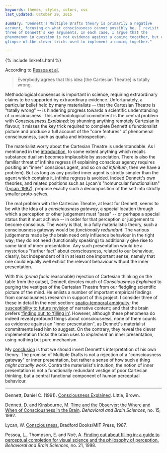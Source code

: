 ```yaml
---
keywords: themes, styles, colors, css
last_updated: October 29, 2015

summary: "Dennett's Multiple Drafts theory is primarily a negative
account, focusing on what consciousness cannot possibly be. I revisit
three of Dennett's key arguments. In each case, I argue that the
phenomenon in question is not evidence against a coming together, but a
glimpse of the clever tricks used to implement a coming together."

---
```


{% include linkrefs.html %}

According to [Pessoa et al](#pessoa98),

> Everybody agrees that this idea [the Cartesian Theatre] is totally wrong.

Methodological consensus is important in science, requiring
extraordinary claims to be supported by extraordinary evidence.
Unfortunately, a particular belief held by many materialists -- that the
Cartesian Theatre is "totally wrong" -- is hindering progress towards a
scientific understanding of consciousness. This methodological
commitment is the central problem with
[_Consciousness Explained_](#dennett91a): by shunning anything remotely
Cartesian in flavour, it misses the key trick required to complete
Dennett's functionalist picture and produce a full account of the "core
features" of phenomenal consciousness, such as qualia and introspection.

The materialist worry about the Cartesian Theatre is understandable. As
I mentioned in the [introduction](introduction.html), to some extent
anything which recalls substance dualism becomes implausible by
association. There is also the familiar threat of infinite regress (if
explaining conscious agency requires positing an "inner" conscious
agent, and so on _ad infinitum_, then we have a problem). But as long as
any posited inner agent is strictly simpler than the agent which
contains it, infinite regress is avoided. Indeed Dennett's own theories,
and related positions such as Lycan's "homuncular functionalism"
([Lycan, 1987](#lycan87)), propose exactly such a decomposition of the
self into strictly smaller proto-selves.

The real problem with the Cartesian Theatre, at least for Dennett, seems
to be with the idea of a _consciousness gateway_, a special location
through which a perception or other judgement must "pass" -- or perhaps
a special status that it must achieve -- in order for that perception or
judgement to become conscious. The worry is that, in a fully
materialistic theory, such a consciousness gateway would be
_functionally redundant_. The various judgements made by the brain need
only influence behaviour in the right way; they do not need
(functionally speaking) to additionally give rise to some kind of inner
presentation. Any such presentation would be a mysterious "further fact"
about consciousness, related to our behaviour, clearly, but independent
of it in at least one important sense, namely that one could equally
well exhibit the relevant behaviour without the inner presentation.

With this (_prima facia_ reasonable) rejection of Cartesian thinking on
the table from the outset, Dennett devotes much of _Consciousness
Explained_ to purging the vestiges of the Cartesian Theatre from our
fledgling scientific picture of the mind. He enlists a number of
important empirical findings from consciousness research in support of
this project. I consider three of these in detail In the next section:
[spatio-temporal ambiguity](multiple-drafts-dennett-spatio-temporal.html);
the
[susceptibility to future revision](multiple-drafts-dennett-non-monotonic.html)
of narrative content; and that the brain prefers
[&lsquo;finding out&rsquo; to &lsquo;filling in&rsquo;](multiple-drafts-dennett-finding-out.html).
However, although these phenomena do indeed reveal profound things about
consciousness, none of them counts as evidence against an "inner
presentation", as Dennett's materialist commitments lead him to suggest.
On the contrary, they reveal the clever implementation tricks the brain
uses to _implement_ an inner presentation, using nothing but pure
mechanism.

My [conclusion](multiple-drafts-functional-gateway.html) is that we
should invert Dennett's interpretation of his own theory. The promise of
Multiple Drafts is not a rejection of a "consciousness gateway" or inner
presentation, but rather a sense of how such a thing _might actually
work_. Contra the materialist's intuition, the notion of inner
presentation is not a functionally redundant vestige of poor Cartesian
thinking, but a central functional component of human perceptual
behaviour.

- - -

<a name="dennett91a"></a>Dennett, Daniel C. (1991).
[Consciousness Explained](). Little, Brown.

<a name="dennett92"></a>Dennett, D. and Kinsbourne, M.
[Time and the Observer: the Where and When of Consciousness in the Brain]().
_Behavioral and Brain Sciences_, no. 15, 1992.

<a name="lycan87"></a>Lycan, W. [Consciousness.]() Bradford Books/MIT
Press, 1987.

<a name="pessoa98"></a>Pessoa, L., Thompson, E. and Noë, A.
[Finding out about filling in: a guide to perceptual completion for visual science and the philosophy of perception.]()
_Behavioral and Brain Sciences_, no. 21, 1998.
